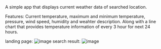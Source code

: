 A simple app that displays current weather data of searched location.

Features: Current temperature, maximum and minimum temperature, pressure, wind speed, humidity and weahter description. Along with a line chart that provides temperature information of every 3 hour for next 24 hours.

landing page:
![image](https://github.com/user-attachments/assets/8fb83e1e-a620-4a35-a812-e6918244d3be)
search result:
![image](https://github.com/user-attachments/assets/e9558d63-d8d2-4dd7-8310-83940c3b89e3)
